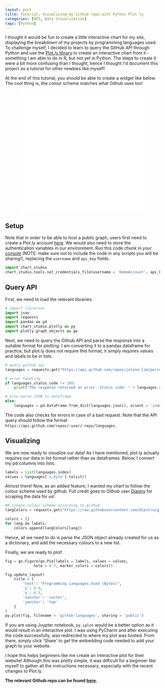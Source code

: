 ```yaml
---
layout: post
title: Tutorial; Visualizing my Github repo with Python Plot.ly
categories: [API, Data Visualization]
tags: [Python]
---
```


I thought it would be fun to create a little interactive chart for my site, displaying the breakdown of my projects by programming languages used. To challenge myself, I decided to learn to query the GitHub API through Python and use the [Plot.ly library](https://chart-studio.plot.ly/feed/#/) to create an interactive chart from it - something I am able to do in R, but not yet in Python. The steps to create it were a bit more confusing than I thought, hence I thought I'd document this project as a tutorial for other newbies like myself!

At the end of this tutorial, you should be able to create a widget like below. The cool thing is, the colour scheme matches what Github uses too!
<p align="center"><iframe width="400px" height="400px" frameborder="0" scrolling="no" src="//plot.ly/~jolenelim14/3.embed"></iframe></p>

## Setup
Note that in order to be able to host a public graph, users first need to create a Plot.ly account [here](https://plot.ly/api_signup). We would also need to store the authentication variables in our environment. Run this code chunk in your <u>console</u> (NOTE: make sure not to include the code in any scripts you will be sharing!), replacing the `username` and `api_key` fields.
```python
import chart_studio
chart_studio.tools.set_credentials_file(username = 'DemoAccount', api_key = 'lr1c37zw81')
```

## Query API

First, we need to load the relevant libraries:
```python
# import libraries
import json
import requests
import pandas as pd
import chart_studio.plotly as py
import plotly.graph_objects as go
```

Next, we need to query the Github API and parse the response into a suitable format for plotting. I am converting it to a pandas dataframe for practice, but plot.ly does not require this format; it simply requires values and labels to be in lists.

```python
# query github api
languages = requests.get("https://api.github.com/repos/jolene-lim/personal_projects/languages")

# error handling
if languages.status_code != 200:
    print("The response returned an error. Status code: " + languages.status_code)

# else parse JSON to dataframe
else:
    languages = pd.DataFrame.from_dict(languages.json(), orient = 'index', columns = ['n_byte'])
```

The code also checks for errors in case of a bad request. Note that the API query should follow the format `https://api.github.com/repos/:user/:repo/languages`.

## Visualizing
We are now ready to visualize our data! As I have mentioned, plot.ly actually requires our data in list format rather than as dataframes. Below, I convert my pd columns into lists.

```python
labels = list(languages.index)
values = languages['n_byte'].tolist()
```

Almost there! Now, as an added feature, I wanted my chart to follow the colour scheme used by github. Full credit goes to Github user [Diastro](https://github.com/Diastro/github-colors) for scraping the data for us!

```python
## create colour scheme according to github
langColors = requests.get("https://raw.githubusercontent.com/Diastro/github-colors/master/github-colors.json").json()

colors = []
for lang in labels:
    colors.append(langColors[lang])
```
Hence, all we need to do is parse the JSON object already created for us as a dictionary, and add the necessary colours to a new list.

Finally, we are ready to plot!

```python
fig = go.Figure(go.Pie(labels = labels, values = values,
             hole = 0.3, marker_colors = colors))

fig.update_layout(
    title = {
        'text': "Programming Languages Used (Bytes)",
        'y': 0.9,
        'x': 0.5,
        'xanchor': 'center',
        'yanchor': 'top'
    }
)
py.plot(fig, filename = 'github-languages', sharing = 'public')
```

If you are using Juypter notebook, `py.iplot` would be a better option as it would result in an interactive plot. I was using PyCharm and after executing the code successfully, was redirected to where my plot was hosted. From there, simply click 'Share' to get the embedding code needed to add your graph to your website.

I hope this helps beginners like me create an interactive plot for their website! Although this was pretty simple, it was difficult for a beginner like myself to gather all the instructions necessary, especially with the recent changes to Plot.ly.

**The relevant Github repo can be found [here](https://github.com/jolene-lim/personal_projects/tree/master/github_api).**
